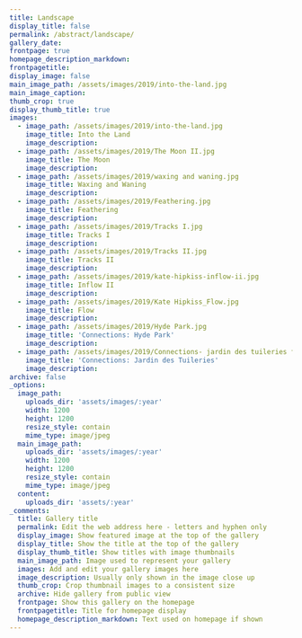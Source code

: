 ```yaml
---
title: Landscape
display_title: false
permalink: /abstract/landscape/
gallery_date:
frontpage: true
homepage_description_markdown:
frontpagetitle:
display_image: false
main_image_path: /assets/images/2019/into-the-land.jpg
main_image_caption:
thumb_crop: true
display_thumb_title: true
images:
  - image_path: /assets/images/2019/into-the-land.jpg
    image_title: Into the Land
    image_description:
  - image_path: /assets/images/2019/The Moon II.jpg
    image_title: The Moon
    image_description:
  - image_path: /assets/images/2019/waxing and waning.jpg
    image_title: Waxing and Waning
    image_description:
  - image_path: /assets/images/2019/Feathering.jpg
    image_title: Feathering
    image_description:
  - image_path: /assets/images/2019/Tracks I.jpg
    image_title: Tracks I
    image_description:
  - image_path: /assets/images/2019/Tracks II.jpg
    image_title: Tracks II
    image_description:
  - image_path: /assets/images/2019/kate-hipkiss-inflow-ii.jpg
    image_title: Inflow II
    image_description:
  - image_path: /assets/images/2019/Kate Hipkiss_Flow.jpg
    image_title: Flow
    image_description:
  - image_path: /assets/images/2019/Hyde Park.jpg
    image_title: 'Connections: Hyde Park'
    image_description:
  - image_path: /assets/images/2019/Connections- jardin des tuileries full .jpg
    image_title: 'Connections: Jardin des Tuileries'
    image_description:
archive: false
_options:
  image_path:
    uploads_dir: 'assets/images/:year'
    width: 1200
    height: 1200
    resize_style: contain
    mime_type: image/jpeg
  main_image_path:
    uploads_dir: 'assets/images/:year'
    width: 1200
    height: 1200
    resize_style: contain
    mime_type: image/jpeg
  content:
    uploads_dir: 'assets/:year'
_comments:
  title: Gallery title
  permalink: Edit the web address here - letters and hyphen only
  display_image: Show featured image at the top of the gallery
  display_title: Show the title at the top of the gallery
  display_thumb_title: Show titles with image thumbnails
  main_image_path: Image used to represent your gallery
  images: Add and edit your gallery images here
  image_description: Usually only shown in the image close up
  thumb_crop: Crop thumbnail images to a consistent size
  archive: Hide gallery from public view
  frontpage: Show this gallery on the homepage
  frontpagetitle: Title for homepage display
  homepage_description_markdown: Text used on homepage if shown
---
```



